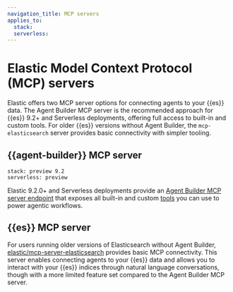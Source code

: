 ```yaml
---
navigation_title: MCP servers
applies_to:
  stack:
  serverless:
---
```


# Elastic Model Context Protocol (MCP) servers

Elastic offers two MCP server options for connecting agents to your {{es}} data. The Agent Builder MCP server is the recommended approach for {{es}} 9.2+ and Serverless deployments, offering full access to built-in and custom tools. For older {{es}} versions without Agent Builder, the `mcp-elasticsearch` server provides basic connectivity with simpler tooling.

## {{agent-builder}} MCP server
```{applies_to}
stack: preview 9.2
serverless: preview
```
Elastic 9.2.0+ and Serverless deployments provide an [Agent Builder MCP server endpoint](https://www.elastic.co/docs/solutions/search/agent-builder/mcp-server) that exposes all built-in and custom [tools](https://www.elastic.co/docs/solutions/search/agent-builder/tools) you can use to power agentic workflows.

## {{es}} MCP server

For users running older versions of Elasticsearch without Agent Builder, [elastic/mcp-server-elasticsearch](https://github.com/elastic/mcp-server-elasticsearch?tab=readme-ov-file#elasticsearch-mcp-server) provides basic MCP connectivity. This server enables connecting agents to your {{es}} data and allows you to interact with your {{es}} indices through natural language conversations, though with a more limited feature set compared to the Agent Builder MCP server.
